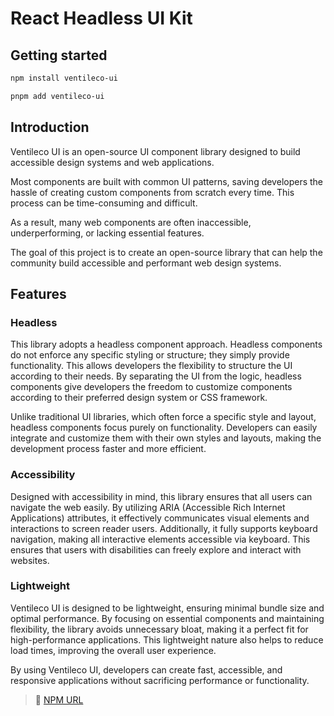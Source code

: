 # React Headless UI Kit

## Getting started

```bash
npm install ventileco-ui
```

```bash
pnpm add ventileco-ui
```

## Introduction

Ventileco UI is an open-source UI component library designed to build accessible design systems and web applications.

Most components are built with common UI patterns, saving developers the hassle of creating custom components from scratch every time. This process can be time-consuming and difficult.

As a result, many web components are often inaccessible, underperforming, or lacking essential features.

The goal of this project is to create an open-source library that can help the community build accessible and performant web design systems.

## Features

### Headless

This library adopts a headless component approach. Headless components do not enforce any specific styling or structure; they simply provide functionality. This allows developers the flexibility to structure the UI according to their needs. By separating the UI from the logic, headless components give developers the freedom to customize components according to their preferred design system or CSS framework.

Unlike traditional UI libraries, which often force a specific style and layout, headless components focus purely on functionality. Developers can easily integrate and customize them with their own styles and layouts, making the development process faster and more efficient.

### Accessibility

Designed with accessibility in mind, this library ensures that all users can navigate the web easily. By utilizing ARIA (Accessible Rich Internet Applications) attributes, it effectively communicates visual elements and interactions to screen reader users. Additionally, it fully supports keyboard navigation, making all interactive elements accessible via keyboard. This ensures that users with disabilities can freely explore and interact with websites.

### Lightweight

Ventileco UI is designed to be lightweight, ensuring minimal bundle size and optimal performance. By focusing on essential components and maintaining flexibility, the library avoids unnecessary bloat, making it a perfect fit for high-performance applications. This lightweight nature also helps to reduce load times, improving the overall user experience.

By using Ventileco UI, developers can create fast, accessible, and responsive applications without sacrificing performance or functionality.

> 🌷 <a  href='https://www.npmjs.com/package/ventileco-ui'>NPM URL</a>
